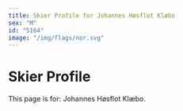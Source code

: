 ```yaml
---
title: Skier Profile for Johannes Høsflot Klæbo
sex: "M"
id: "5164"
image: "/img/flags/nor.svg" 
---
```


# Skier Profile

This page is for: Johannes Høsflot Klæbo.
    